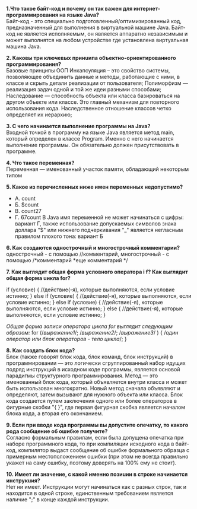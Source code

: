 **1.Что такое байт-код и почему он так важен для интернет-программирования на
языке Java?**  
Байт-код - это специально подготовленный/оптимизированный код, предназначенный для выполнения в виртуальной машине Java. Байт-код не является исполняемым, он является аппаратно независимым и может выполнятся на любом устройстве где установлена виртуальная машина Java.

**2. Каковы три ключевых принuипа объектно-ориентированного программирования?**  
Базовые принципы ООП
Инкапсуляция – это свойство системы, позволяющее объединить данные и методы, работающие с ними, в классе и скрыть детали реализации от пользователя;
Полиморфизм — реализация задач одной и той же идеи разными способами;
Наследование — способность объекта или класса базироваться на другом объекте или классе. Это главный механизм для повторного использования кода. Наследственное отношение классов четко определяет их иерархию;

**3. С чего начинается выполнение программы на Java?**  
Входной точкой в программу на языке Java является метод main, который определен в классе Program. Именно с него начинается выполнение программы. Он обязательно должен присутствовать в программе.

**4. Что такое переменная?**  
Переменная — именованный участок памяти, обладающий некоторым типом

**5. Какое из перечисленных ниже имен переменных недопустимо?**  
* А. count
* Б. $count
* В. count27
* Г. 67count
В Java имя переменной не может начинаться с цифры: вариант Г, также использование допускаемых символов знака доллара "$" или нижнего подчеркивания "_" является негласным правилом плохого тона: вариант Б

**6. Как создаются однострочный и мноrострочный комментарии?**  
однострочный - с помощью //комментарий, 
многострочный - с помощью 
/*комментарий
*еще комментарий
*/

**7. Как выглядит общая форма условного оператора i f? Как выглядит общая форма
uикла for?**  

if (условие) {
//действие(-я), которые выполняются, если условие истинно;
}
else if (условие) {
//действие(-я), которые выполняются, если условие истинно;
}
else if (условие) {
//действие(-я), которые выполняются, если условие истинно;
}
else {
//действие(-я), которые выполняются, если условие истинно;
}

*Общая форма записи оператора цикла for выглядит следующим образом:*
for (/*выражение1*/; /*выражение2*/; /*выражение3*/ )
{
      /*один оператор или блок операторов - тело цикла*/;
}

**8. Как создать блок кода?**  
Блок (также говорят блок кода, блок команд, блок инструкций) в программировании — это логически сгруппированный набор идущих подряд инструкций в исходном коде программы, является основой парадигмы структурного программирования.
Метод — это именованный блок кода, который объявляется внутри класса и может быть использован многократно.
Новый метод сначала объявляют и определяют, затем вызывают для нужного объекта или класса.
Блок кода создается путем заключения одного или более операторов в фигурные скобки "{ }", где первая фигурная скобка является началом блока кода, а вторая его окончанием.

**9. Если при вводе кода программы вы допустите опечатку, то какого рода сообщение
об ошибке получите?**  
Согласно формальным правилам, если была допущена опечатка при наборе программного кода, то при компиляции исходного кода в байт-код, компилятор выдаст сообщение об ошибке формального образца с примерным местоположением ошибки (при этом не всегда правильно укажет на саму ошибку, поэтому доверять на 100% ему не стоит).

**10. Имеет ли значение, с какой именно позиuии в строке начинается инструкuия?**  
Нет ни имеет. Инструкции могут начинаться как с разных строк, так и находится в одной строке, единственным требованием является наличие ";" в конце каждой инструкции.



